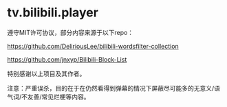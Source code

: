 # tv.bilibili.player

遵守MIT许可协议，部分内容来源于以下repo：

https://github.com/DeliriousLee/bilibili-wordsfilter-collection

https://github.com/jnxyp/Bilibili-Block-List

特别感谢以上项目及其作者。

注意：严重误杀，目的在于在仍然看得到弹幕的情况下屏蔽尽可能多的无意义/语气词/不友善/常见烂梗等内容。
